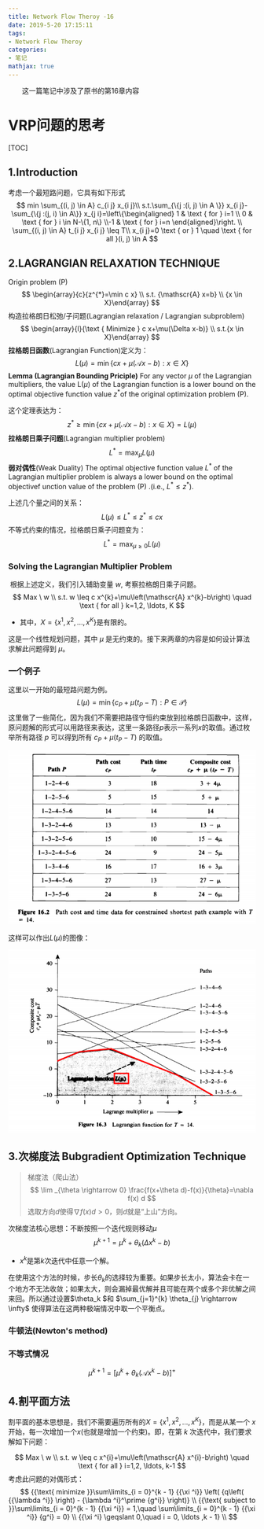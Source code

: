 ```yaml
---
title: Network Flow Theroy -16
date: 2019-5-20 17:15:11
tags: 
- Network Flow Theroy
categories:
- 笔记
mathjax: true
---
```


&emsp;&emsp;这一篇笔记中涉及了原书的第16章内容

<!-- more -->


# VRP问题的思考

[TOC]

## 1.Introduction
考虑一个最短路问题，它具有如下形式
$$
min \sum_{(i, j) \in A} c_{i j} x_{i j}\\
s.t.\sum_{\{j :(i, j) \in A \}} x_{i j}-\sum_{\{j :(j, i) \in A\}} x_{j i}=\left\{\begin{aligned} 1 & \text { for } i=1 \\ 0 & \text { for } i \in N-\{1, n\} \\-1 & \text { for } i=n \end{aligned}\right. \\
\sum_{(i, j) \in A} t_{i j} x_{i j} \leq T\\
x_{i j}=0 \text { or } 1 \quad \text { for all }(i, j) \in A
$$

## 2.LAGRANGIAN RELAXATION TECHNIQUE

Origin problem (P)
$$
\begin{array}{c}{z^{*}=\min c x} \\ 
s.t. {\mathscr{A} x=b} \\
{x \in X}\end{array}
$$
构造拉格朗日松弛/子问题(Lagrangian relaxation / Lagrangian subproblem)
$$
\begin{array}{l}{\text { Minimize } c x+\mu(\Delta x-b)} \\ 
s.t.{x \in X}\end{array}
$$
**拉格朗日函数**(Lagrangian Function)定义为：
$$
L(\mu)=\min \{c x+\mu(\mathscr{A} x-b) : x \in X\}
$$
**Lemma (Lagrangian Bounding Priciple)** For any vector $\mu​$ of the Lagrangian multipliers, the value L($\mu​$) of the Lagrangian function is a lower bound on the optimal objective function value $z^*​$ of the original optimization problem (P). 

这个定理表达为：
$$
z^{*} \geq \min \{c x+\mu(\mathscr{A} x-b) : x \in X\}=L(\mu)
$$
**拉格朗日乘子问题**(Lagrangian multiplier problem)
$$
L^{*}=\max _{\mu} L(\mu)
$$
**弱对偶性**(Weak Duality) The optimal objective function value $L^*​$ of the Lagrangian multiplier problem is always a lower bound on the optimal objectivef unction value of the problem (P) .(i.e., $L^* \le z^*​$). 

上述几个量之间的关系：
$$
L(\mu) \leq L^{*} \leq z^{*} \leq c x
$$
不等式约束的情况，拉格朗日乘子问题变为：
$$
L^{*}=\max _{\mu \geq 0} L(\mu)
$$
### Solving the Lagrangian Multiplier Problem 

​        根据上述定义，我们引入辅助变量 $w$, 考察拉格朗日乘子问题。
$$
Max \ w \\
s.t. w \leq c x^{k}+\mu\left(\mathscr{A} x^{k}-b\right) \quad \text { for all } k=1,2, \ldots, K
$$

* 其中，$X=\{ x^1, x^2, ...,x^K \}​$是有限的。

这是一个线性规划问题，其中 $\mu$ 是无约束的。接下来两章的内容是如何设计算法求解此问题得到 $\mu$。

### 一个例子

这里以一开始的最短路问题为例。
$$
L(\mu)=\min \left\{c_{P}+\mu\left(t_{P}-T\right) : P \in \mathscr{P}\right\}
$$
这里做了一些简化，因为我们不需要把路径守恒约束放到拉格朗日函数中，这样，原问题解的形式可以用路径来表达，这里一条路径$p$表示一系列$x$的取值。通过枚举所有路径 $p$ 可以得到所有 $c_{P}+\mu\left(t_{P}-T\right)$ 的取值。

![1558340610162](Network-Flow-16/1558340610162.png)

这样可以作出$L(\mu)$的图像：

![1558341703881](Network-Flow-16/1558341703881.png)

## 3.次梯度法 Bubgradient Optimization Technique 

>梯度法（爬山法）
>$$
>  \lim _{\theta \rightarrow 0} \frac{f(x+\theta d)-f(x)}{\theta}=\nabla f(x) d
>$$
>选取方向$d$使得$\nabla f(x) d>0$，则$d$就是“上山”方向。
>

次梯度法核心思想：不断按照一个迭代规则移动$\mu​$
$$
\mu^{k+1}=\mu^{k}+\theta_{k}\left(\Delta x^{k}-b\right)
$$

* $x^k$是第$k$次迭代中任意一个解。

在使用这个方法的时候，步长$\theta_{k}$的选择较为重要。如果步长太小，算法会卡在一个地方不无法收敛；如果太大，则会漏掉最优解并且可能在两个或多个非优解之间来回。所以通过设置$\theta_k $和 $\sum_{j=1}^{k} \theta_{j} \rightarrow \infty$ 使得算法在这两种极端情况中取一个平衡点。

### 牛顿法(Newton's method)

### 不等式情况

$$
\mu^{k+1}=\left[\mu^{k}+\theta_{k}\left(\mathscr{A} x^{k}-b\right)\right]^{+}
$$

## 4.割平面方法 

割平面的基本思想是，我们不需要遍历所有的$X=\{x^{1}, x^{2}, ...,x^K\}$，而是从某一个 $x$ 开始，每一次增加一个$x$(也就是增加一个约束)。即，在第 $k$ 次迭代中，我们要求解如下问题：

$$
Max \ w \\
s.t. w \leq c x^{i}+\mu\left(\mathscr{A} x^{i}-b\right) \quad \text { for all } i=1,2, \ldots, k-1
$$
考虑此问题的对偶形式：
$$
{{\text{ minimize }}\sum\limits_{i = 0}^{k - 1} {{\xi ^i}} \left( {q\left( {{\lambda ^i}} \right) - {\lambda ^i}^\prime {g^i}} \right)}  \\ 
   {{\text{ subject to }}\sum\limits_{i = 0}^{k - 1} {{\xi ^i}}  = 1,\quad \sum\limits_{i = 0}^{k - 1} {{\xi ^i}} {g^i} = 0}  \\ 
   {{\xi ^i} \geqslant 0,\quad i = 0, \ldots ,k - 1}  \\
$$
<!--stackedit_data:
eyJoaXN0b3J5IjpbMTcxOTA5NDk5OF19
-->